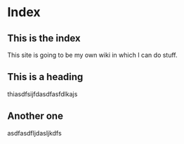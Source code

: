 Index
===

This is the index
---
This site is going to be my own wiki in which I can do stuff.


This is a heading
---
thiasdfsijfdasdfasfdlkajs


Another one
---
asdfasdfljdasljkdfs
